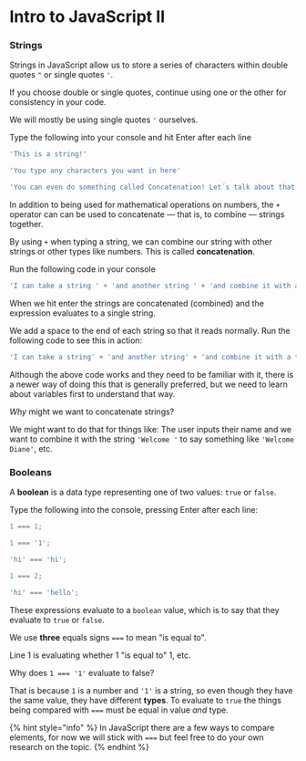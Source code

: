 # Intro to JavaScript II

### **Strings**

Strings in JavaScript allow us to store a series of characters within double quotes `"` or single quotes `'`.

If you choose double or single quotes, continue using one or the other for consistency in your code.

We will mostly be using single quotes `'` ourselves.

Type the following into your console and hit Enter after each line 

```javascript
'This is a string!'

'You type any characters you want in here'

'You can even do something called Concatenation! Let´s talk about that.'
```

In addition to being used for mathematical operations on numbers, the `+` operator can can be used to concatenate — that is, to combine — strings together.

By using `+` when typing a string, we can combine our string with other strings or other types like numbers. This is called **concatenation**.

Run the following code in your console

```javascript
'I can take a string ' + 'and another string ' + 'and combine it with a third!'
```

When we hit enter the strings are concatenated \(combined\) and the expression evaluates to a single string.

We add a space to the end of each string so that it reads normally. Run the following code to see this in action:

```javascript
'I can take a string' + 'and another string' + 'and combine it with a third!'
```

Although the above code works and they need to be familiar with it, there is a newer way of doing this that is generally preferred, but we need to learn about variables first to understand that way.

_Why_ might we want to concatenate strings?

We might want to do that for things like: The user inputs their name and we want to combine it with the string `'Welcome '` to say something like `'Welcome Diane'`, etc.

### **Booleans**

A **boolean** is a data type representing one of two values: `true` or `false`.

Type the following into the console, pressing Enter after each line:

```javascript
1 === 1;

1 === '1';

'hi' === 'hi';

1 === 2;

'hi' === 'hello';
```

These expressions evaluate to a `boolean` value, which is to say that they evaluate to `true` or `false`.

We use **three** equals signs `===` to mean "is equal to".

Line 1 is evaluating whether 1 "is equal to" 1, etc.

Why does `1 === '1'` evaluate to false?

That is because `1` is a number and `'1'` is a string, so even though they have the same value, they have different **types**. To evaluate to `true` the things being compared with `===` must be equal in value _and_ type.

{% hint style="info" %}
In JavaScript there are a few ways to compare elements, for now we will stick with `===` but feel free to do your own research on the topic.
{% endhint %}

